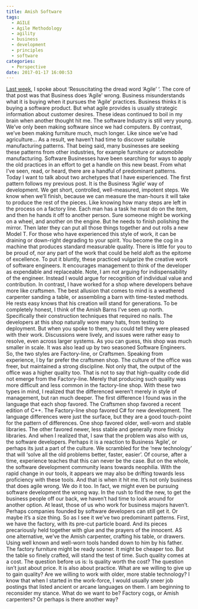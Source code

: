 ```yaml
---
title: Amish Software
tags:
  - AGILE
  - Agile Methodology
  - agility
  - business
  - development
  - principles
  - software
categories:
  - Perspective
date: 2017-01-17 16:00:53
---
```


[Last week](./2017/01/10/resuscitating-the-dread-word-agile/), I spoke about ‘Resuscitating the dread word ‘Agile’ ‘. The core of that post was that Business does ‘Agile’ wrong. Business misunderstands what it is buying when it pursues the ‘Agile’ practices. Business thinks it is buying a software product. But what agile provides is usually strategic information about customer desires. These ideas continued to boil in my brain when another thought hit me. The software Industry is still very young. We’ve only been making software since we had computers. By contrast, we’ve been making furniture much, much longer. Like since we’ve had agriculture… As a result, we haven’t had time to discover suitable manufacturing patterns. That being said, many businesses are seeking these patterns from other industries, for example furniture or automobile manufacturing. Software Businesses have been searching for ways to apply the old practices in an effort to get a handle on this new beast. From what I’ve seen, read, or heard, there are a handful of predominant patterns. Today I want to talk about two archetypes that I have experienced. The first pattern follows my previous post. It is the Business ‘Agile’ way of development. We get short, controlled, well-measured, impotent steps. We know when we’ll finish, because we can measure the man-hours it will take to produce the rest of the pieces. Like knowing how many steps are left in the process on a factory line. Each man has a task he must do on the item, and then he hands it off to another person. Sure someone might be working on a wheel, and another on the engine. But he needs to finish polishing the mirror. Then later they can put all those things together and out rolls a new Model T. For those who have experienced this style of work, it can be draining or down-right degrading to your spirit. You become the cog in a machine that produces standard measurable quality. There is little for you to be proud of, nor any part of the work that could be held aloft as the epitome of excellence. To put it bluntly, these practiced vulgarize the creative work of software engineers. It encourages management to think of the developer as expendable and replaceable. Note, I am not arguing for indispensability of the engineer. Instead I would argue for recognition of individual value and contribution. In contrast, I have worked for a shop where developers behave more like craftsmen. The best allusion that comes to mind is a weathered carpenter sanding a table, or assembling a barn with time-tested methods. He rests easy knows that his creation will stand for generations. To be completely honest, I think of the Amish Barns I’ve seen up north. Specifically their construction techniques that required no nails. The developers at this shop naturally wore many hats, from testing to deployment. But when you spoke to them, you could tell they were pleased with their work. Discussions were lively, and issues were rather easy to resolve, even across larger systems. As you can guess, this shop was much smaller in scale. It was also lead up by two seasoned Software Engineers. So, the two styles are Factory-line, or Craftsmen. Speaking from experience, I by far prefer the craftsmen shop. The culture of the office was freer, but maintained a strong discipline. Not only that, the output of the office was a higher quality too. That is not to say that high-quality code did not emerge from the Factory-line. Merely that producing such quality was more difficult and less common in the factory-line shop. With these two types in mind, I realized that the differenced weren’t merely in style of management, but ran much deeper. The first difference I found was in the language that each shop favored. The Craftsmen shop favored a recent edition of C++. The Factory-line shop favored C# for new development. The language differences were just the surface, but they are a good touch-point for the pattern of differences. One shop favored older, well-worn and stable libraries. The other favored newer, less stable and generally more finicky libraries. And when I realized that, I saw that the problem was also with us, the software developers. Perhaps it is a reaction to Business ‘Agile’, or perhaps its just a part of the culture. We scrambled for the ‘new technology’ that will ‘solve all the old problems better, faster, easier’. Of course, after a time, experience teaches that this can never be the case. But on the whole, the software development community leans towards neophilia. With the rapid change in our tools, it appears we may also be drifting towards less proficiency with these tools. And that is when it hit me. It’s not only business that does agile wrong. We do it too. In fact, we might even be pursuing software development the wrong way. In the rush to find the new, to get the business people off our back, we haven’t had time to look around for another option. At least, those of us who work for business majors haven’t. Perhaps companies founded by software developers can still get it. Or maybe it’s a size thing. So as I see it we’ve two predominant patterns. First, we have the factory, with its pre-cut particle board. And its pieces precariously held together with glue and the prayers of the innocent. AS one alternative, we’ve the Amish carpenter, crafting his table, or drawers. Using well known and well-worn tools handed down to him by his father. The factory furniture might be ready sooner. It might be cheaper too. But the table so finely crafted, will stand the test of time. Such quality comes at a cost. The question before us is: Is quality worth the cost? The question isn’t just about price. It is also about practice. What are we willing to give up to gain quality? Are we willing to work with older, more stable technology? I know that when I started in the work-force, I would usually sneer job postings that listed ancient or arcane languages on them. I am beginning to reconsider my stance. What do we want to be? Factory cogs, or Amish carpenters? Or perhaps is there another way?